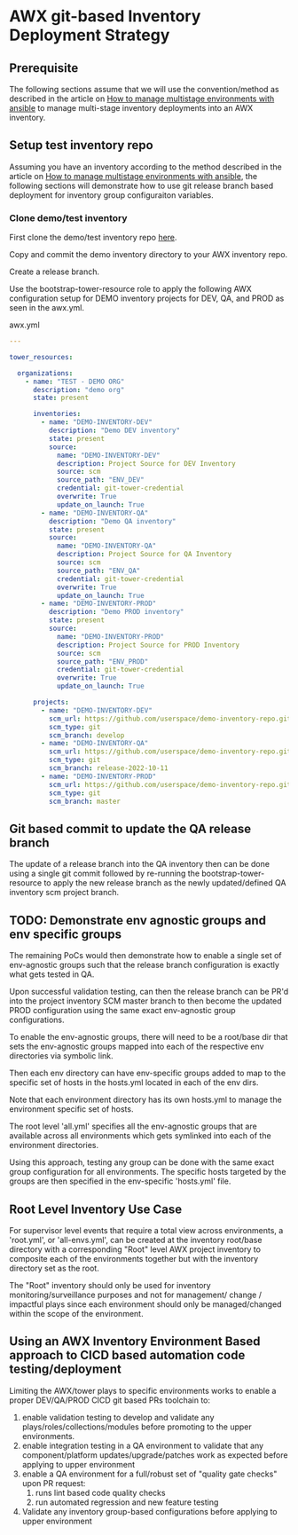 
# AWX git-based Inventory Deployment Strategy

## Prerequisite

The following sections assume that we will use the convention/method as described in the article on [How to manage multistage environments with ansible](./how-to-manage-multistage-environments-with-ansible.md) to manage multi-stage inventory deployments into an AWX inventory.

## Setup test inventory repo

Assuming you have an inventory according to the method described in the article on [How to manage multistage environments with ansible](./how-to-manage-multistage-environments-with-ansible.md), the following sections will demonstrate how to use git release branch based deployment for inventory group configuraiton variables.

### Clone demo/test inventory

First clone the demo/test inventory repo [here](https://github.com/lj020326/ansible-inventory-file-examples/tree/develop-lj/tests/ansible-multistage-environments).

Copy and commit the demo inventory directory to your AWX inventory repo.

Create a release branch.

Use the bootstrap-tower-resource role to apply the following AWX configuration setup for DEMO inventory projects for DEV, QA, and PROD as seen in the awx.yml.

awx.yml
```yaml
---

tower_resources:

  organizations:
    - name: "TEST - DEMO ORG"
      description: "demo org"
      state: present

      inventories:
        - name: "DEMO-INVENTORY-DEV"
          description: "Demo DEV inventory"
          state: present
          source:
            name: "DEMO-INVENTORY-DEV"
            description: Project Source for DEV Inventory
            source: scm
            source_path: "ENV_DEV"
            credential: git-tower-credential
            overwrite: True
            update_on_launch: True
        - name: "DEMO-INVENTORY-QA"
          description: "Demo QA inventory"
          state: present
          source:
            name: "DEMO-INVENTORY-QA"
            description: Project Source for QA Inventory
            source: scm
            source_path: "ENV_QA"
            credential: git-tower-credential
            overwrite: True
            update_on_launch: True
        - name: "DEMO-INVENTORY-PROD"
          description: "Demo PROD inventory"
          state: present
          source:
            name: "DEMO-INVENTORY-PROD"
            description: Project Source for PROD Inventory
            source: scm
            source_path: "ENV_PROD"
            credential: git-tower-credential
            overwrite: True
            update_on_launch: True

      projects:
        - name: "DEMO-INVENTORY-DEV"
          scm_url: https://github.com/userspace/demo-inventory-repo.git
          scm_type: git
          scm_branch: develop
        - name: "DEMO-INVENTORY-QA"
          scm_url: https://github.com/userspace/demo-inventory-repo.git
          scm_type: git
          scm_branch: release-2022-10-11
        - name: "DEMO-INVENTORY-PROD"
          scm_url: https://github.com/userspace/demo-inventory-repo.git
          scm_type: git
          scm_branch: master

```


## Git based commit to update the QA release branch

The update of a release branch into the QA inventory then can be done using a single git commit followed by re-running the bootstrap-tower-resource to apply the new release branch as the newly updated/defined QA inventory scm project branch.

## TODO: Demonstrate env agnostic groups and env specific groups

The remaining PoCs would then demonstrate how to enable a single set of env-agnostic groups such that the release branch configuration is exactly what gets tested in QA.

Upon successful validation testing, can then the release branch can be PR'd into the project inventory SCM master branch to then become the updated PROD configuration using the same exact env-agnostic group configurations.

To enable the env-agnostic groups, there will need to be a root/base dir that sets the env-agnostic groups mapped into each of the respective env directories via symbolic link.  

Then each env directory can have env-specific groups added to map to the specific set of hosts in the hosts.yml located in each of the env dirs.  

Note that each environment directory has its own hosts.yml to manage the environment specific set of hosts.

The root level 'all.yml' specifies all the env-agnostic groups that are available across all environments which gets symlinked into each of the environment directories.  

Using this approach, testing any group can be done with the same exact group configuration for all environments.  The specific hosts targeted by the groups are then specified in the env-specific 'hosts.yml' file. 

## Root Level Inventory Use Case

For supervisor level events that require a total view across environments, a 'root.yml', or  'all-envs.yml', can be created at the inventory root/base directory with a corresponding "Root" level AWX project inventory to composite each of the environments together but with the inventory directory set as the root.

The "Root" inventory should only be used for inventory monitoring/surveillance purposes and not for management/ change / impactful plays since each environment should only be managed/changed within the scope of the environment.  

## Using an AWX Inventory Environment Based approach to CICD based automation code testing/deployment 

Limiting the AWX/tower plays to specific environments works to enable a proper DEV/QA/PROD CICD git based PRs toolchain to:

1) enable validation testing to develop and validate any plays/roles/collections/modules before promoting to the upper environments.
2) enable integration testing in a QA environment to validate that any component/platform updates/upgrade/patches work as expected before applying to upper environment 
3) enable a QA environment for a full/robust set of "quality gate checks" upon PR request:
   1) runs lint based code quality checks
   2) run automated regression and new feature testing
4) Validate any inventory group-based configurations before applying to upper environment

